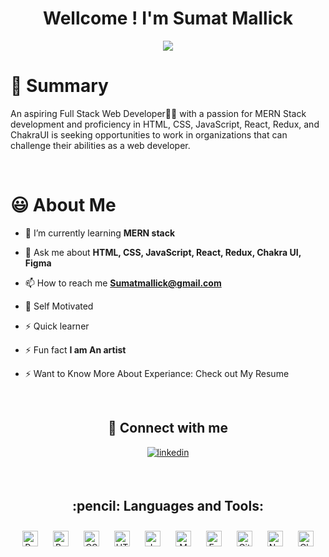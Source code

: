 

<h1 align="center">Wellcome ! I'm Sumat Mallick</h1>

<p align='center'> <img src="https://readme-typing-svg.demolab.com?weight=800&size=25&pause=1000&color=green&background=FFFFFF00&center=true&width=435&lines=A+Full+Stack+Web+Developer;A+Problem+Solver"/></p>


# 📝 Summary

An aspiring Full Stack Web Developer👨‍💻  with a passion for MERN Stack development and proficiency in HTML, CSS, JavaScript, React, Redux, and ChakraUI is seeking opportunities to work in organizations that can challenge their abilities as a web developer.


<br/>


# 😃 About Me


- 🌱 I’m currently learning **MERN stack**

- 💬 Ask me about **HTML, CSS, JavaScript, React, Redux, Chakra UI, Figma**

- 📫 How to reach me **Sumatmallick@gmail.com**

- 👯 Self Motivated

- ⚡ Quick learner

- ⚡ Fun fact **I am An artist**

- ⚡ Want to Know More About Experiance: Check out My Resume


<br>
<h2 align="center"> 📲 Connect with me</h2>
<p align="center">
<a href="https://www.linkedin.com/in/sumat-mallick-65b966227/" target="_blank">
<img src=https://img.shields.io/badge/linkedin-%231E77B5.svg?&style=for-the-badge&logo=linkedin&logoColor=white alt=linkedin style="margin-bottom: 5px;" />
</a>
</p>
<br>


<h2 align="center"> :pencil: Languages and Tools:</h2>
<p align="center">  
<a href="https://reactjs.org/" target="_blank"><img style="margin: 10px" src="https://upload.wikimedia.org/wikipedia/commons/thumb/a/a7/React-icon.svg/2300px-React-icon.svg.png" alt="React" height="25" /></a>  
<a href="https://getbootstrap.com/docs/3.4/javascript/" target="_blank"><img style="margin: 10px" src="https://getbootstrap.com/docs/5.0/assets/brand/bootstrap-logo-shadow.png" alt="Bootstrap" height="25" /></a>  
<a href="https://www.w3schools.com/css/" target="_blank"><img style="margin: 10px" src="https://cdn-icons-png.flaticon.com/512/5968/5968242.png" alt="CSS3" height="25" /></a>  
<a href="https://en.wikipedia.org/wiki/HTML5" target="_blank"><img style="margin: 10px" src="https://upload.wikimedia.org/wikipedia/commons/thumb/6/61/HTML5_logo_and_wordmark.svg/640px-HTML5_logo_and_wordmark.svg.png" alt="HTML5" height="25" /></a>  
<a href="https://www.javascript.com/" target="_blank"><img style="margin: 10px" src="https://cdn.worldvectorlogo.com/logos/javascript-1.svg" alt="JavaScript" height="25" /></a>   
<a href="https://www.mongodb.com/" target="_blank"><img style="margin: 10px" src="https://cdn.icon-icons.com/icons2/2415/PNG/512/mongodb_original_logo_icon_146424.png" alt="MongoDB" height="25" /></a>  
<a href="https://expressjs.com/" target="_blank"><img style="margin: 10px" src="https://i.ibb.co/whVycVD/pngfind-com-pc-master-race-png-1363736.png" alt="Express.js" height="25" /></a>  
<a href="https://github.com/" target="_blank"><img style="margin: 10px" src="https://cdn3.iconfinder.com/data/icons/social-media-2169/24/social_media_social_media_logo_git-512.png" alt="Git" height="25" /></a>  
<a href="https://nodejs.org/" target="_blank"><img style="margin: 10px" src="https://cdn.iconscout.com/icon/free/png-256/node-js-1174925.png" alt="Node.js" height="25" /></a>  
<a href="https://chakra-ui.com/" target="_blank"><img style="margin: 10px" src="https://www.coffeeclass.io/logos/chakra-ui.png" alt="Chakra UI" height="25" /></a>    
</p>

<br>


